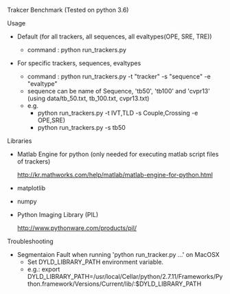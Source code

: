 Trakcer Benchmark (Tested on python 3.6)

Usage
- Default (for all trackers, all sequences, all evaltypes(OPE, SRE, TRE))
    - command : python run_trackers.py

- For specific trackers, sequences, evaltypes    
    - command : python run_trackers.py -t "tracker" -s "sequence" -e "evaltype"
    - sequence can be name of Sequence, 'tb50', 'tb100' and 'cvpr13' (using data/tb_50.txt, tb_100.txt, cvpr13.txt)
    - e.g.
        - python run_trackers.py -t IVT,TLD -s Couple,Crossing -e OPE,SRE)
        - python run_trackers.py -s tb50 

Libraries
- Matlab Engine for python (only needed for executing matlab script files of trackers)

    http://kr.mathworks.com/help/matlab/matlab-engine-for-python.html
- matplotlib
- numpy
- Python Imaging Library (PIL)

    http://www.pythonware.com/products/pil/

Troubleshooting
- Segmentaion Fault when running 'python run_tracker.py ...' on MacOSX
    - Set DYLD_LIBRARY_PATH environment variable.
    - e.g.: export DYLD_LIBRARY_PATH=/usr/local/Cellar/python/2.7.11/Frameworks/Python.framework/Versions/Current/lib/:$DYLD_LIBRARY_PATH
